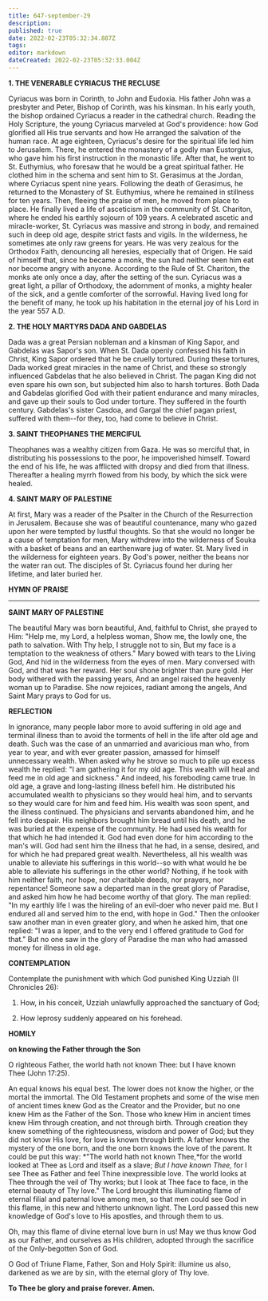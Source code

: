 ```yaml
---
title: 647-september-29
description: 
published: true
date: 2022-02-23T05:32:34.887Z
tags: 
editor: markdown
dateCreated: 2022-02-23T05:32:33.004Z
---
```



**1. THE VENERABLE CYRIACUS THE RECLUSE**

Cyriacus was born in Corinth, to John and Eudoxia. His father John was a presbyter and Peter, Bishop of Corinth, was his kinsman. In his early youth, the bishop ordained Cyriacus a reader in the cathedral church. Reading the Holy Scripture, the young Cyriacus marveled at God's providence: how God glorified all His true servants and how He arranged the salvation of the human race. At age eighteen, Cyriacus's desire for the spiritual life led him to Jerusalem. There, he entered the monastery of a godly man Eustorgius, who gave him his first instruction in the monastic life. After that, he went to St. Euthymius, who foresaw that he would be a great spiritual father. He clothed him in the schema and sent him to St. Gerasimus at the Jordan, where Cyriacus spent nine years. Following the death of Gerasimus, he returned to the Monastery of St. Euthymius, where he remained in stillness for ten years. Then, fleeing the praise of men, he moved from place to place. He finally lived a life of asceticism in the community of St. Chariton, where he ended his earthly sojourn of 109 years. A celebrated ascetic and miracle-worker, St. Cyriacus was massive and strong in body, and remained such in deep old age, despite strict fasts and vigils. In the wilderness, he sometimes ate only raw greens for years. He was very zealous for the Orthodox Faith, denouncing all heresies, especially that of Origen. He said of himself that, since he became a monk, the sun had neither seen him eat nor become angry with anyone. According to the Rule of St. Chariton, the monks ate only once a day, after the setting of the sun. Cyriacus was a great light, a pillar of Orthodoxy, the adornment of monks, a mighty healer of the sick, and a gentle comforter of the sorrowful. Having lived long for the benefit of many, he took up his habitation in the eternal joy of his Lord in the year 557 A.D.

**2. THE HOLY MARTYRS DADA AND GABDELAS**

Dada was a great Persian nobleman and a kinsman of King Sapor, and Gabdelas was Sapor's son. When St. Dada openly confessed his faith in Christ, King Sapor ordered that he be cruelly tortured. During these tortures, Dada worked great miracles in the name of Christ, and these so strongly influenced Gabdelas that he also believed in Christ. The pagan King did not even spare his own son, but subjected him also to harsh tortures. Both Dada and Gabdelas glorified God with their patient endurance and many miracles, and gave up their souls to God under torture. They suffered in the fourth century. Gabdelas's sister Casdoa, and Gargal the chief pagan priest, suffered with them--for they, too, had come to believe in Christ.

**3. SAINT THEOPHANES THE MERCIFUL**

Theophanes was a wealthy citizen from Gaza. He was so merciful that, in distributing his possessions to the poor, he impoverished himself. Toward the end of his life, he was afflicted with dropsy and died from that illness. Thereafter a healing myrrh flowed from his body, by which the sick were healed. 

**4. SAINT MARY OF PALESTINE**

At first, Mary was a reader of the Psalter in the Church of the Resurrection in Jerusalem. Because she was of beautiful countenance, many who gazed upon her were tempted by lustful thoughts. So that she would no longer be a cause of temptation for men, Mary withdrew into the wilderness of Souka with a basket of beans and an earthenware jug of water. St. Mary lived in the wilderness for eighteen years. By God's power, neither the beans nor the water ran out. The disciples of St. Cyriacus found her during her lifetime, and later buried her.


**HYMN OF PRAISE**
****
**SAINT MARY OF PALESTINE**

The beautiful Mary was born beautiful,
And, faithful to Christ, she prayed to Him:
"Help me, my Lord, a helpless woman,
Show me, the lowly one, the path to salvation.
With Thy help, I struggle not to sin,
But my face is a temptation to the weakness of others."
Mary bowed with tears to the Living God,
And hid in the wilderness from the eyes of men.
Mary conversed with God, and that was her reward.
Her soul shone brighter than pure gold.
Her body withered with the passing years,
And an angel raised the heavenly woman up to Paradise.
She now rejoices, radiant among the angels,
And Saint Mary prays to God for us.


**REFLECTION**


In ignorance, many people labor more to avoid suffering in old age and terminal illness than to avoid the torments of hell in the life after old age and death. Such was the case of an unmarried and avaricious man who, from year to year, and with ever greater passion, amassed for himself unnecessary wealth. When asked why he strove so much to pile up excess wealth he replied: "I am gathering it for my old age. This wealth will heal and feed me in old age and sickness." And indeed, his foreboding came true. In old age, a grave and long-lasting illness befell him. He distributed his accumulated wealth to physicians so they would heal him, and to servants so they would care for him and feed him. His wealth was soon spent, and the illness continued. The physicians and servants abandoned him, and he fell into despair. His neighbors brought him bread until his death, and he was buried at the expense of the community. He had used his wealth for that which he had intended it. God had even done for him according to the man's will. God had sent him the illness that he had, in a sense, desired, and for which he had prepared great wealth. Nevertheless, all his wealth was unable to alleviate his sufferings in this world--so with what would he be able to alleviate his sufferings in the other world? Nothing, if he took with him neither faith, nor hope, nor charitable deeds, nor prayers, nor repentance! Someone saw a departed man in the great glory of Paradise, and asked him how he had become worthy of that glory. The man replied: "In my earthly life I was the hireling of an evil-doer who never paid me. But I endured all and served him to the end, with hope in God." Then the onlooker saw another man in even greater glory, and when he asked him, that one replied: "I was a leper, and to the very end I offered gratitude to God for that." But no one saw in the glory of Paradise the man who had amassed money for illness in old age.



**CONTEMPLATION**

Contemplate the punishment with which God punished King Uzziah (II Chronicles 26):

1.  How, in his conceit, Uzziah unlawfully approached the sanctuary of God;

1.  How leprosy suddenly appeared on his forehead.



**HOMILY**


**on knowing the Father through the Son**

O righteous Father, the world hath not known Thee: but I have known Thee (John 17:25).

An equal knows his equal best. The lower does not know the higher, or the mortal the immortal. The Old Testament prophets and some of the wise men of ancient times knew God as the Creator and the Provider, but no one knew Him as the Father of the Son. Those who knew Him in ancient times knew Him through creation, and not through birth. Through creation they knew something of the righteousness, wisdom and power of God; but they did not know His love, for love is known through birth. A father knows the mystery of the one born, and the one born knows the love of the parent. It could be put this way: *"The world hath not known Thee,*for the world looked at Thee as Lord and itself as a slave; *But I have known Thee,* for I see Thee as Father and feel Thine inexpressible love. The world looks at Thee through the veil of Thy works; but I look at Thee face to face, in the eternal beauty of Thy love." The Lord brought this illuminating flame of eternal filial and paternal love among men, so that men could see God in this flame, in this new and hitherto unknown light. The Lord passed this new knowledge of God's love to His apostles, and through them to us.

Oh, may this flame of divine eternal love burn in us! May we thus know God as our Father, and ourselves as His children, adopted through the sacrifice of the Only-begotten Son of God.

O God of Triune Flame, Father, Son and Holy Spirit: illumine us also, darkened as we are by sin, with the eternal glory of Thy love.

**To Thee be glory and praise forever. Amen.**
